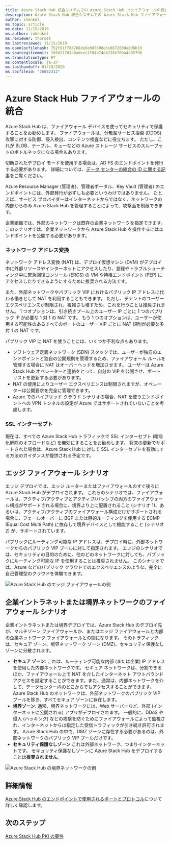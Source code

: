 ```yaml
---
title: Azure Stack Hub 統合システムでの Azure Stack Hub ファイアウォールの統合
description: Azure Stack Hub 統合システムでの Azure Stack Hub ファイアウォールの統合について説明します。
author: ihenkel
ms.topic: article
ms.date: 11/15/2019
ms.author: inhenkel
ms.reviewer: thoroet
ms.lastreviewed: 11/15/2019
ms.openlocfilehash: 752fd1f7887b8de6e9d7808e5c887200da8d6b10
ms.sourcegitcommit: fd5d217d3a8adeec2f04b74d4728e709a4a95790
ms.translationtype: HT
ms.contentlocale: ja-JP
ms.lasthandoff: 01/29/2020
ms.locfileid: "76882312"
---
```

# <a name="azure-stack-hub-firewall-integration"></a>Azure Stack Hub ファイアウォールの統合
Azure Stack Hub は、ファイアウォール デバイスを使ってセキュリティで保護することをお勧めします。 ファイアウォールは、分散型サービス拒否 (DDOS) 攻撃に対する防御、侵入検出、コンテンツ検査などに役立ちます。 ただし、これが BLOB、テーブル、キューなどの Azure ストレージ サービスのスループットのボトルネックになる場合もあります。

 切断されたデプロイ モードを使用する場合は、AD FS のエンドポイントを発行する必要があります。 詳細については、[データ センターの統合の ID に関する記事](azure-stack-integrate-identity.md)をご覧ください。

Azure Resource Manager (管理者)、管理者ポータル、Key Vault (管理者) のエンドポイントには、外部発行が必ずしも必要というわけではありません。 たとえば、サービス プロバイダーはインターネットからではなく、ネットワークの内部からのみ Azure Stack Hub を管理することによって、攻撃面を制限できます。

企業組織では、外部のネットワークは既存の企業ネットワークを指定できます。 このシナリオでは、企業ネットワークから Azure Stack Hub を操作するにはエンドポイントを公開する必要があります。

### <a name="network-address-translation"></a>ネットワーク アドレス変換
ネットワーク アドレス変換 (NAT) は、デプロイ仮想マシン (DVM) がデプロイ中に外部リソースやインターネットにアクセスしたり、登録やトラブルシューティング中に緊急回復コンソール (ERCS) の VM や特権エンドポイント (PEP) にアクセスしたりできるようにするために推奨される方法です。

また、外部ネットワークやパブリック VIP におけるパブリック IP アドレスに代わる働きとして NAT を利用することもできます。 ただし、テナントのユーザー エクスペリエンスが制限され、複雑さも増すため、これを行うことは推奨されません。 1 つオプションは、引き続きプール上のユーザー IP ごとに 1 つのパブリック IP が必要な 1 対 1 の NAT です。 もう 1 つのオプションは、ユーザーが使用する可能性のあるすべてのポートのユーザー VIP ごとに NAT 規則が必要な多対 1 の NAT です。

パブリック VIP に NAT を使うことには、いくつか不利な点もあります。
- ソフトウェア定義ネットワーク (SDN) スタックでは、ユーザーが独自のエンドポイントと独自の公開規則を管理するため、ファイアウォール ルールを管理する場合に NAT はオーバーヘッドを増加させます。 ユーザーは Azure Stack Hub オペレーターと連絡をとって、自分の VIP を公開させ、ポート リストを更新する必要があります。
- NAT の使用によりユーザー エクスペリエンスは制限されますが、オペレーターは公開要求を完全に管理できます。
- Azure でのハイブリッド クラウド シナリオの場合、NAT を使うエンドポイントへの VPN トンネルの設定が Azure ではサポートされていないことを考慮します。

### <a name="ssl-interception"></a>SSL インターセプト
現在は、すべての Azure Stack Hub トラフィックで SSL インターセプト (暗号化解除のオフロードなど) を無効にすることをお勧めします。 将来の更新でサポートされた場合は、Azure Stack Hub に対して SSL インターセプトを有効にする方法のガイダンスが提供される予定です。

## <a name="edge-firewall-scenario"></a>エッジ ファイアウォール シナリオ
エッジ デプロイでは、エッジ ルーターまたはファイアウォールのすぐ後ろに Azure Stack Hub がデプロイされます。 これらのシナリオでは、ファイアウォールは、アクティブ/アクティブとアクティブ/パッシブの両方のファイアウォール構成がサポートされる場合に、境界より上に配置されること (シナリオ 1)、あるいは、アクティブ/アクティブのファイアウォール構成だけがサポートされる場合に、フェールオーバーに BGP または静的ルーティングを使用する ECMP (Equal Cost Multi Path) に依存して境界デバイスとして機能すること (シナリオ2) が、サポートされています。

パブリックにルーティング可能な IP アドレスは、デプロイ時に、外部ネットワークからのパブリック VIP プールに対して指定されます。 エッジのシナリオでは、セキュリティの目的のために、他のどのネットワークに対しても、パブリックにルーティング可能な IP を使用することは推奨されません。 このシナリオでは、Azure などのパブリック クラウドでのエクスペリエンスのような、完全に自己管理型のクラウドを体験できます。  

![Azure Stack Hub のエッジ ファイアウォールの例](./media/azure-stack-firewall/firewallScenarios.png)

## <a name="enterprise-intranet-or-perimeter-network-firewall-scenario"></a>企業イントラネットまたは境界ネットワークのファイアウォール シナリオ
企業イントラネットまたは境界デプロイでは、Azure Stack Hub のデプロイ先が、マルチゾーン ファイアウォールか、またはエッジ ファイアウォールと内部の企業ネットワーク ファイアウォールとの間になります。 そのトラフィックは、セキュア ゾーン、境界ネットワーク ゾーン (DMZ)、セキュリティ保護なしゾーンに分散されます。

- **セキュア ゾーン**: これは、ルーティング可能な内部 (または企業) IP アドレスを使用した内部ネットワークです。 セキュア ネットワークは、分割できるほか、ファイアウォール上で NAT を介したインターネット アウトバウンド アクセスを設定することができます。また、通常は、内部ネットワークを介して、データセンター内のどこからでもアクセスすることができます。 Azure Stack Hub のネットワークは、外部ネットワークのパブリック VIP プールを除き、すべてセキュア ゾーンに存在します。
- **境界ゾーン**. 通常、境界ネットワークには、Web サーバーなど、外部 (インターネットに公開される) アプリがデプロイされます。 一般的に、DDoS や侵入 (ハッキング) などの攻撃を防ぐためにファイアウォールによって監視され、インターネットからは指定した受信トラフィックが引き続き許可されます。 Azure Stack Hub の中で、DMZ ゾーンに存在する必要があるのは、外部ネットワークのパブリック VIP プールだけです。
- **セキュリティ保護なしゾーン** これは外部ネットワーク、つまりインターネットです。 セキュリティ保護なしゾーンに Azure Stack Hub をデプロイすることは**推奨されません**。

![Azure Stack Hub の境界ネットワークの例](./media/azure-stack-firewall/perimeter-network-scenario.png)

## <a name="learn-more"></a>詳細情報
[Azure Stack Hub のエンドポイントで使用されるポートとプロトコル](azure-stack-integrate-endpoints.md)について詳しく確認します。

## <a name="next-steps"></a>次のステップ
[Azure Stack Hub PKI の要件](azure-stack-pki-certs.md)

